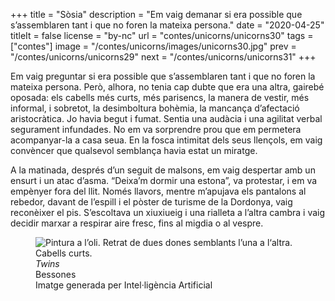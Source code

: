 +++
title = "Sòsia"
description = "Em vaig demanar si era possible que s’assemblaren tant i que no foren la mateixa persona."
date = "2020-04-25"
titleIt = false
license = "by-nc"
url = "contes/unicorns/unicorns30"
tags = ["contes"]
image = "/contes/unicorns/images/unicorns30.jpg"
prev = "/contes/unicorns/unicorns29"
next = "/contes/unicorns/unicorns31"
+++

Em vaig preguntar si era possible que s’assemblaren tant i que no foren la mateixa persona. Però, alhora, no tenia cap dubte que era una altra, gairebé oposada: els cabells més curts, més parisencs, la manera de vestir, més informal, i sobretot, la desimboltura bohèmia, la mancança d’afectació aristocràtica. Jo havia begut i fumat. Sentia una audàcia i una agilitat verbal segurament infundades. No em va sorprendre prou que em permetera acompanyar-la a casa seua. En la fosca intimitat dels seus llençols, em vaig convèncer que qualsevol semblança havia estat un miratge.

A la matinada, després d’un seguit de malsons, em vaig despertar amb un ensurt i un atac d’asma. “Deixa’m dormir una estona”, va protestar, i em va empènyer fora del llit. Només llavors, mentre m’apujava els pantalons al rebedor, davant de l’espill i el pòster de turisme de la Dordonya, vaig reconèixer el pis. S’escoltava un xiuxiueig i una rialleta a l’altra cambra i vaig decidir marxar a respirar aire fresc, fins al migdia o al vespre.

<figure class="illustration"><img src="/contes/unicorns/images/unicorns30.jpg" alt="Pintura a l’oli. Retrat de dues dones semblants l’una a l‘altra. Cabells curts."><figcaption><em>Twins</em><br>Bessones<br><span class="ai-disclaimer">Imatge generada per Intel·ligència Artificial</span></figcaption></figure>

